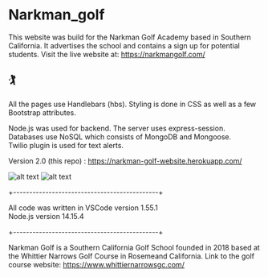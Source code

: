 # Narkman_golf



This website was build for the Narkman Golf Academy based in Southern California.  It advertises the school and contains a sign up for potential students.
Visit the live website at: https://narkmangolf.com/
## 🏌️
All the pages use Handlebars (hbs).  Styling is done in CSS as well as a few Bootstrap attributes. 


Node.js was used for backend.  The server uses express-session. 
Databases use NoSQL which consists of MongoDB and Mongoose.  
Twilio plugin is used for text alerts.  

Version 2.0 (this repo) : https://narkman-golf-website.herokuapp.com/

![alt text](https://github.com/JamesWeiMoseley/Narkman_golf/blob/master/public/pics/signup.png?raw=true)
![alt text](https://github.com/JamesWeiMoseley/Narkman_golf/blob/master/public/pics/Twilio.png?raw=true)


+---------------------------------------------+

All code was written in VSCode version 1.55.1 <br>
Node.js version 14.15.4

+---------------------------------------------+

Narkman Golf is a Southern California Golf School founded in 2018 based at the Whittier Narrows Golf Course in Rosemeand California. Link to the golf course website: https://www.whittiernarrowsgc.com/

